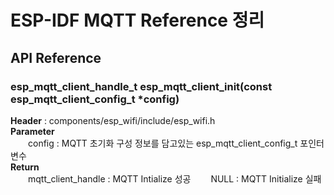 # ESP-IDF MQTT Reference 정리

## API Reference
### esp_mqtt_client_handle_t esp_mqtt_client_init(const esp_mqtt_client_config_t *config)
<b>Header</b> : components/esp_wifi/include/esp_wifi.h
<br>
<b>Parameter</b>
<br>
　　config : MQTT 초기화 구성 정보를 담고있는 esp_mqtt_client_config_t 포인터 변수
<br>
<b>Return</b>
<br>
　　mqtt_client_handle : MQTT Intialize 성공
　　NULL : MQTT Initialize 실패
